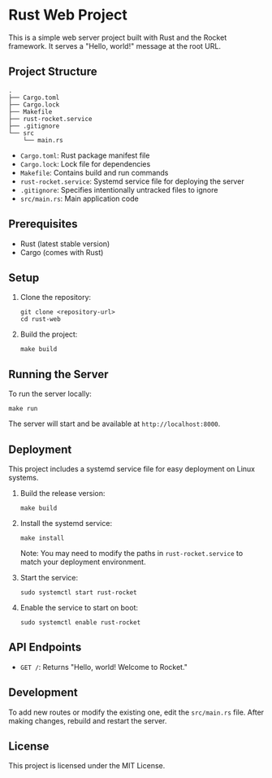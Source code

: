 # Rust Web Project

This is a simple web server project built with Rust and the Rocket framework. It serves a "Hello, world!" message at the root URL.

## Project Structure

```
.
├── Cargo.toml
├── Cargo.lock
├── Makefile
├── rust-rocket.service
├── .gitignore
└── src
    └── main.rs
```

- `Cargo.toml`: Rust package manifest file
- `Cargo.lock`: Lock file for dependencies
- `Makefile`: Contains build and run commands
- `rust-rocket.service`: Systemd service file for deploying the server
- `.gitignore`: Specifies intentionally untracked files to ignore
- `src/main.rs`: Main application code

## Prerequisites

- Rust (latest stable version)
- Cargo (comes with Rust)

## Setup

1. Clone the repository:
   ```
   git clone <repository-url>
   cd rust-web
   ```

2. Build the project:
   ```
   make build
   ```

## Running the Server

To run the server locally:

```
make run
```

The server will start and be available at `http://localhost:8000`.

## Deployment

This project includes a systemd service file for easy deployment on Linux systems.

1. Build the release version:
   ```
   make build
   ```

2. Install the systemd service:
   ```
   make install
   ```

   Note: You may need to modify the paths in `rust-rocket.service` to match your deployment environment.

3. Start the service:
   ```
   sudo systemctl start rust-rocket
   ```

4. Enable the service to start on boot:
   ```
   sudo systemctl enable rust-rocket
   ```

## API Endpoints

- `GET /`: Returns "Hello, world! Welcome to Rocket."

## Development

To add new routes or modify the existing one, edit the `src/main.rs` file. After making changes, rebuild and restart the server.

## License

This project is licensed under the MIT License.
